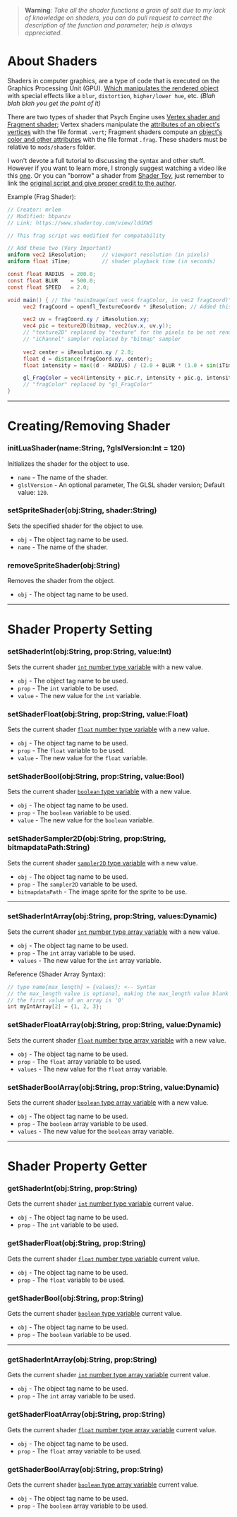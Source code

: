 > **Warning**: _Take all the shader functions a grain of salt due to my lack of knowledge on shaders, you can do pull request to correct the description of the function and parameter; help is always appreciated._

# About Shaders
Shaders in computer graphics, are a type of code that is executed on the Graphics Processing Unit (GPU). <ins>Which manipulates the rendered object</ins> with special effects like a `blur`, `distortion`, `higher/lower hue`, etc. _(Blah blah blah you get the point of it)_

There are two types of shader that Psych Engine uses <ins>Vertex shader and Fragment shader</ins>; Vertex shaders manipulate the <ins>attributes of an object's vertices</ins> with the file format `.vert`; Fragment shaders compute an <ins>object's color and other attributes</ins> with the file format `.frag`. These shaders must be relative to `mods/shaders` folder.

I won't devote a full tutorial to discussing the syntax and other stuff. However if you want to learn more, I strongly suggest watching a video like this [one](https://www.youtube.com/watch?v=xZM8UJqN1eY). Or you can "borrow" a shader from [Shader Toy](https://www.shadertoy.com), just remember to link the <ins>original script and give proper credit to the author</ins>.

Example (Frag Shader):
```frag
// Creator: mrlem
// Modified: bbpanzu
// Link: https://www.shadertoy.com/view/lddXWS

// This frag script was modified for compatability

// Add these two (Very Important)
uniform vec2 iResolution;     // viewport resolution (in pixels)
uniform float iTime;          // shader playback time (in seconds)

const float RADIUS  = 200.0;
const float BLUR    = 500.0;
const float SPEED   = 2.0;

void main() { // The "mainImage(out vec4 fragColor, in vec2 fragCoord)" replaced by "void main()"
     vec2 fragCoord = openfl_TextureCoordv * iResolution; // Added this for some reason

     vec2 uv = fragCoord.xy / iResolution.xy;
     vec4 pic = texture2D(bitmap, vec2(uv.x, uv.y));
     // "texture2D" replaced by "texture" for the pixels to be not rendered as black.
     // "iChannel" sampler replaced by "bitmap" sampler
        
     vec2 center = iResolution.xy / 2.0;
     float d = distance(fragCoord.xy, center);
     float intensity = max((d - RADIUS) / (2.0 + BLUR * (1.0 + sin(iTime * SPEED))), 0.0);

     gl_FragColor = vec4(intensity + pic.r, intensity + pic.g, intensity + pic.b, 0.2);
     // "fragColor" replaced by "gl_FragColor"
}
```

***

# Creating/Removing Shader
### initLuaShader(name:String, ?glslVersion:Int = 120)
Initializes the shader for the object to use.

- `name` - The name of the shader.
- `glslVersion` - An optional parameter, The GLSL shader version; Default value: `120`.

### setSpriteShader(obj:String, shader:String)
Sets the specified shader for the object to use.

- `obj` - The object tag name to be used.
- `name` - The name of the shader.

### removeSpriteShader(obj:String)
Removes the shader from the object.

- `obj` - The object tag name to be used.

***

# Shader Property Setting
### setShaderInt(obj:String, prop:String, value:Int)
Sets the current shader <ins>`int` number type variable</ins> with a new value.

- `obj` - The object tag name to be used.
- `prop` - The `int` variable to be used.
- `value` - The new value for the `int` variable.

### setShaderFloat(obj:String, prop:String, value:Float)
Sets the current shader <ins>`float` number type variable</ins> with a new value.

- `obj` - The object tag name to be used.
- `prop` - The `float` variable to be used.
- `value` - The new value for the `float` variable.

### setShaderBool(obj:String, prop:String, value:Bool)
Sets the current shader <ins>`boolean` type variable</ins> with a new value.

- `obj` - The object tag name to be used.
- `prop` - The `boolean` variable to be used.
- `value` - The new value for the `boolean` variable.

### setShaderSampler2D(obj:String, prop:String, bitmapdataPath:String)
Sets the current shader <ins>`sampler2D` type variable</ins> with a new value.

- `obj` - The object tag name to be used.
- `prop` - The `sampler2D` variable to be used.
- `bitmapdataPath` - The image sprite for the sprite to be use.

***

### setShaderIntArray(obj:String, prop:String, values:Dynamic)
Sets the current shader <ins>`int` number type array variable</ins> with a new value.

- `obj` - The object tag name to be used.
- `prop` - The `int` array variable to be used.
- `values` - The new value for the `int` array variable.

Reference (Shader Array Syntax):
```frag
// type name[max_length] = {values}; <-- Syntax
// the max_length value is optional, making the max_length value blank will determine the array length for you 
// the first value of an array is '0'
int myIntArray[2] = {1, 2, 3}; 
```

### setShaderFloatArray(obj:String, prop:String, value:Dynamic)
Sets the current shader <ins>`float` number type array variable</ins> with a new value.

- `obj` - The object tag name to be used.
- `prop` - The `float` array variable to be used.
- `values` - The new value for the `float` array variable.

### setShaderBoolArray(obj:String, prop:String, value:Dynamic)
Sets the current shader <ins>`boolean` type array variable</ins> with a new value.

- `obj` - The object tag name to be used.
- `prop` - The `boolean` array variable to be used.
- `values` - The new value for the `boolean` array variable.

***

# Shader Property Getter
### getShaderInt(obj:String, prop:String)
Gets the current shader <ins>`int` number type variable</ins> current value.

- `obj` - The object tag name to be used.
- `prop` - The `int` variable to be used.

### getShaderFloat(obj:String, prop:String)
Gets the current shader <ins>`float` number type variable</ins> current value.

- `obj` - The object tag name to be used.
- `prop` - The `float` variable to be used.

### getShaderBool(obj:String, prop:String)
Gets the current shader <ins>`boolean` type variable</ins> current value.

- `obj` - The object tag name to be used.
- `prop` - The `boolean` variable to be used.

***

### getShaderIntArray(obj:String, prop:String)
Gets the current shader <ins>`int` number type array variable</ins> current value.

- `obj` - The object tag name to be used.
- `prop` - The `int` array variable to be used.

### getShaderFloatArray(obj:String, prop:String)
Gets the current shader <ins>`float` number type array variable</ins> current value.

- `obj` - The object tag name to be used.
- `prop` - The `float` array variable to be used.

### getShaderBoolArray(obj:String, prop:String)
Gets the current shader <ins>`boolean` type array variable</ins> current value.

- `obj` - The object tag name to be used.
- `prop` - The `boolean` array variable to be used.
